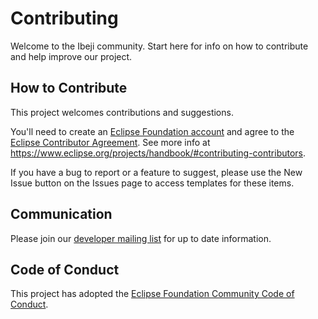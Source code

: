 # Contributing

Welcome to the Ibeji community. Start here for info on how to contribute and help improve our project.

## How to Contribute

This project welcomes contributions and suggestions.

You'll need to create an [Eclipse Foundation account](https://accounts.eclipse.org/) and agree to the [Eclipse Contributor Agreement](https://www.eclipse.org/legal/ECA.php). See more info at <https://www.eclipse.org/projects/handbook/#contributing-contributors>.

If you have a bug to report or a feature to suggest, please use the New Issue button on the Issues page to access templates for these items.

## Communication

Please join our [developer mailing list](https://accounts.eclipse.org/mailing-list/ibeji-dev) for up to date information.

## Code of Conduct

This project has adopted the [Eclipse Foundation Community Code of Conduct](https://raw.githubusercontent.com/eclipse/.github/master/CODE_OF_CONDUCT.md).
